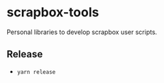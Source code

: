 # scrapbox-tools

Personal libraries to develop scrapbox user scripts.

## Release

- `yarn release`
